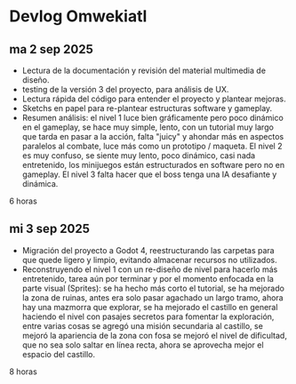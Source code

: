# Devlog Omwekiatl

## ma 2 sep 2025

- Lectura de la documentación y revisión del material multimedia de diseño.
- testing de la versión 3 del proyecto, para análisis de UX.
- Lectura rápida del código para entender el proyecto y plantear mejoras.
- Sketchs en papel para re-plantear estructuras software y gameplay.
- Resumen análisis: el nivel 1 luce bien gráficamente pero poco dinámico en el gameplay, se hace muy simple, lento, con un tutorial muy largo que tarda en pasar a la acción, falta "juicy" y ahondar más en aspectos paralelos al combate, luce más como un prototipo / maqueta. El nivel 2 es muy confuso, se siente muy lento, poco dinámico, casi nada entretenido, los minijuegos están estructurados en software pero no en gameplay. El nivel 3 falta hacer que el boss tenga una IA desafiante y dinámica.

6 horas

## mi 3 sep 2025

- Migración del proyecto a Godot 4, reestructurando las carpetas para que quede ligero y limpio, evitando almacenar recursos no utilizados.
- Reconstruyendo el nivel 1 con un re-diseño de nivel para hacerlo más entretenido, tarea aún por terminar y por el momento enfocada en la parte visual (Sprites): se ha hecho más corto el tutorial, se ha mejorado la zona de ruinas, antes era solo pasar agachado un largo tramo, ahora hay una mazmorra que explorar, se ha mejorado el castillo en general haciendo el nivel con pasajes secretos para fomentar la exploración, entre varias cosas se agregó una misión secundaria al castillo, se mejoró la apariencia de la zona con fosa  se mejoró el nivel de dificultad, que no sea solo saltar en línea recta, ahora se aprovecha mejor el espacio del castillo.

8 horas
